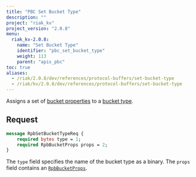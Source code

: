 ```yaml
---
title: "PBC Set Bucket Type"
description: ""
project: "riak_kv"
project_version: "2.0.8"
menu:
  riak_kv-2.0.8:
    name: "Set Bucket Type"
    identifier: "pbc_set_bucket_type"
    weight: 113
    parent: "apis_pbc"
toc: true
aliases:
  - /riak/2.0.8/dev/references/protocol-buffers/set-bucket-type
  - /riak/kv/2.0.8/dev/references/protocol-buffers/set-bucket-type
---
```


Assigns a set of [bucket properties]({{<baseurl>}}riak/kv/2.0.8/developing/api/protocol-buffers/set-bucket-props) to a
[bucket type]({{<baseurl>}}riak/kv/2.0.8/developing/usage/bucket-types).

## Request

```protobuf
message RpbSetBucketTypeReq {
    required bytes type = 1;
    required RpbBucketProps props = 2;
}
```

The `type` field specifies the name of the bucket type as a binary. The
`props` field contains an [`RpbBucketProps`]({{<baseurl>}}riak/kv/2.0.8/developing/api/protocol-buffers/get-bucket-props).

